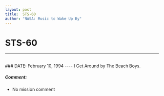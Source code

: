```yaml
---
layout: post
title:  STS-60
author: "NASA: Music to Wake Up By"
---
```


# STS-60
----
<br/>
### DATE: February 10, 1994
----
I Get Around by The Beach Boys.

##### Comment:
* No mission comment
